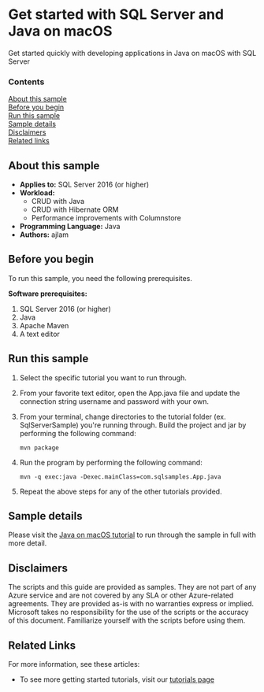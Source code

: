 # Get started with SQL Server and Java on macOS

Get started quickly with developing applications in Java on macOS with SQL Server


### Contents

[About this sample](#about-this-sample)<br/>
[Before you begin](#before-you-begin)<br/>
[Run this sample](#run-this-sample)<br/>
[Sample details](#sample-details)<br/>
[Disclaimers](#disclaimers)<br/>
[Related links](#related-links)<br/>


<a name=about-this-sample></a>

## About this sample

- **Applies to:** SQL Server 2016 (or higher)
- **Workload:**
    - CRUD with Java
    - CRUD with Hibernate ORM
    - Performance improvements with Columnstore
- **Programming Language:** Java
- **Authors:** ajlam

<a name=before-you-begin></a>

## Before you begin

To run this sample, you need the following prerequisites.

**Software prerequisites:**

1. SQL Server 2016 (or higher)
2. Java
3. Apache Maven
4. A text editor

## Run this sample

1. Select the specific tutorial you want to run through.

2. From your favorite text editor, open the App.java file and update the connection string username and password with your own.

3. From your terminal, change directories to the tutorial folder (ex. SqlServerSample) you're running through. Build the project and jar by performing the following command:

    ```
    mvn package
    ```

4. Run the program by performing the following command:

    ```
    mvn -q exec:java -Dexec.mainClass=com.sqlsamples.App.java
    ```

5. Repeat the above steps for any of the other tutorials provided.

<a name=sample-details></a>

## Sample details

Please visit the [Java on macOS tutorial](https://www.microsoft.com/en-us/sql-server/developer-get-started/java-mac) to run through the sample in full with more detail.

<a name=disclaimers></a>

## Disclaimers
The scripts and this guide are provided as samples. They are not part of any Azure service and are not covered by any SLA or other Azure-related agreements. They are provided as-is with no warranties express or implied. Microsoft takes no responsibility for the use of the scripts or the accuracy of this document. Familiarize yourself with the scripts before using them.

<a name=related-links></a>

## Related Links

For more information, see these articles:
* To see more getting started tutorials, visit our [tutorials page](https://www.microsoft.com/en-us/sql-server/developer-get-started/)